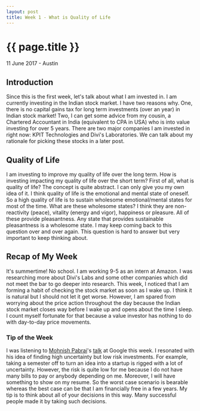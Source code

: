 ```yaml
---
layout: post
title: Week 1 - What is Quality of Life
---
```


{{ page.title }}
================

<p class="meta">11 June 2017 - Austin</p>

## Introduction
Since this is the first week, let's talk about what I am invested in. I am currently investing in the Indian stock market. I have two reasons why. One, there is no capital gains tax for long term investments (over an year) in Indian stock market! Two, I can get some advice from my cousin, a Chartered Accountant in India (equivalent to CPA in USA) who is into value investing for over 5 years. There are two major companies I am invested in right now: KPIT Technologies and Divi's Laboratories. We can talk about my rationale for picking these stocks in a later post.

## Quality of Life
I am investing to improve my quality of life over the long term. How is investing impacting my quality of life over the short term? First of all, what is quality of life? The concept is quite abstract. I can only give you my own idea of it. I think quality of life is the emotional and mental state of oneself. So a high quality of life is to sustain wholesome emotional/mental states for most of the time. What are these wholesome states? I think they are non-reactivity (peace), vitality (energy and vigor), happiness or pleasure. All of these provide pleasantness. Any state that provides sustainable pleasantness is a wholesome state. I may keep coming back to this question over and over again. This question is hard to answer but very important to keep thinking about.

## Recap of My Week
It's summertime! No school. I am working 9-5 as an intern at Amazon. I was researching more about Divi's Labs and some other companies which did not meet the bar to go deeper into research. This week, I noticed that I am forming a habit of checking the stock market as soon as I wake up. I think it is natural but I should not let it get worse. However, I am spared from worrying about the price action throughout the day because the Indian stock market closes way before I wake up and opens about the time I sleep. I count myself fortunate for that because a value investor has nothing to do with day-to-day price movements.

### Tip of the Week
I was listening to [Mohnish Pabrai](https://en.wikipedia.org/wiki/Mohnish_Pabrai)'s [talk](https://www.youtube.com/watch?v=E_nWM4vjgqE) at Google this week. I resonated with his idea of finding high uncertainty but low risk investments. For example, taking a semester off to turn an idea into a startup is rigged with a lot of uncertainty. However, the risk is quite low for me because I do not have many bills to pay or anybody depending on me. Moreover, I will have something to show on my resume. So the worst case scenario is bearable whereas the best case can be that I am financially free in a few years. My tip is to think about all of your decisions in this way. Many successful people made it by taking such decisions.
